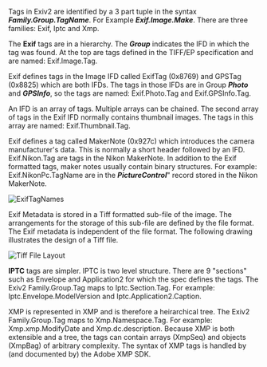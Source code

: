 Tags in Exiv2 are identified by a 3 part tuple in the syntax _**Family.Group.TagName**_.  For Example _**Exif.Image.Make**_.  There are three families: Exif, Iptc and Xmp.

The **Exif** tags are in a hierarchy.  The _**Group**_ indicates the IFD in which the tag was found.  At the top are tags defined in the TIFF/EP specification and are named: Exif.Image.Tag.

Exif defines tags in the Image IFD called ExifTag (0x8769) and GPSTag (0x8825) which are both IFDs.  The tags in those IFDs are in Group _**Photo**_ and _**GPSInfo**_, so the tags are named: Exif.Photo.Tag and Exif.GPSInfo.Tag.

An IFD is an array of tags.  Multiple arrays can be chained.  The second array of tags in the Exif IFD normally contains thumbnail images.  The tags in this array are named: Exif.Thumbnail.Tag.

Exif defines a tag called MakerNote (0x927c) which introduces the camera manufacturer's data.  This is normally a short header followed by an IFD.  Exif.Nikon.Tag are tags in the Nikon MakerNote.  In addition to the Exif formatted tags, maker notes usually contain binary structures.  For example: Exif.NikonPc.TagName are in the _**PictureControl**_" record stored in the Nikon MakerNote.  

![ExifTagNames](https://user-images.githubusercontent.com/529982/131121319-5d4dfcb6-2cd2-49ce-8216-73a311cb61e1.png)

Exif Metadata is stored in a Tiff formatted sub-file of the image.  The arrangements for the storage of this sub-file are defined by the file format.  The Exif metadata is independent of the file format.  The following drawing illustrates the design of a Tiff file.

![Tiff File Layout](https://user-images.githubusercontent.com/529982/131124453-afc30d02-c845-42a3-9a84-299b569b712c.png)

**IPTC** tags are simpler.  IPTC is two level structure.  There are 9 "sections" such as Envelope and Application2 for which the spec defines the tags.  The Exiv2 Family.Group.Tag maps to Iptc.Section.Tag.  For example:  Iptc.Envelope.ModelVersion and Iptc.Application2.Caption.

XMP is represented in XMP and is therefore a heirarchical tree.
The Exiv2 Family.Group.Tag maps to Xmp.Namespace.Tag.  For example: Xmp.xmp.ModifyDate and Xmp.dc.description.
Because XMP is both extensible and a tree, the tags can contain arrays (XmpSeq) and objects (XmpBag) of arbitrary complexity.  The syntax of XMP tags is handled by (and documented by) the Adobe XMP SDK.

